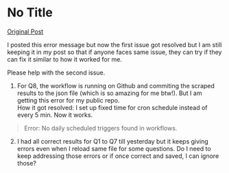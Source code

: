 # No Title

[Original Post](https://discourse.onlinedegree.iitm.ac.in/t/165959/205)

<p>I posted this error message but now the first issue got resolved but I am still keeping it in my post so that if anyone faces same issue, they can try if they can fix it similar to how it worked for me.</p>
<p>Please help with the second issue.</p>
<ol>
<li>For Q8, the workflow is running on Github and commiting the scraped results to the json file (which is so amazing for me btw!). But I am getting this error for my public repo.<br>
How it got resolved: I set up fixed time for cron schedule instead of every 5 min. Now it works.</li>
</ol>
<blockquote>
<p>Error: No daily scheduled triggers found in workflows.</p>
</blockquote>
<ol start="2">
<li>I had all correct results for Q1 to Q7 till yesterday but it keeps giving errors even when I reload same file for some questions. Do I need to keep addressing those errors or if once correct and saved, I can ignore those?</li>
</ol>